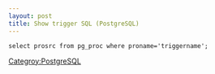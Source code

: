```yaml
---
layout: post 
title: Show trigger SQL (PostgreSQL)
---
```


    select prosrc from pg_proc where proname='triggername';

[Categroy:PostgreSQL](Categroy:PostgreSQL "wikilink")
